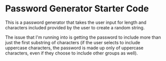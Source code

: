 # Password Generator Starter Code

This is a password generator that takes the user input for length and characters included provided
by the user to create a random string.

The issue that I'm running into is getting the password to include more than just the first substring of characters (if the user selects to include uppercase characters, the password is made
up only of uppercase characters, even if they choose to include other groups as well).
